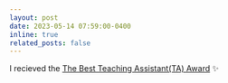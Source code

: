 ```yaml
---
layout: post
date: 2023-05-14 07:59:00-0400
inline: true
related_posts: false
---
```


<!-- A simple inline announcement with Markdown emoji! :sparkles: :smile: -->

I recieved the [The Best Teaching Assistant(TA) Award](https://atu.ac.ir/en) :sparkles:
